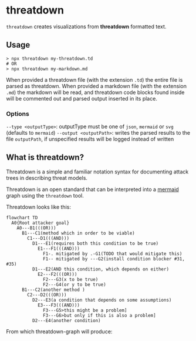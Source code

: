 # threatdown

`threatdown` creates visualizations from **threatdown** formatted text.

## Usage

```shell
> npx threatdown my-threatdown.td
# OR
> npx threatdown my-markdown.md
```

When provided a threatdown file (with the extension `.td`) the entire file is parsed as threatdown. When provided a markdown file (with the extension `.md`) the markdown will be read, and threatdown code blocks found inside will be commented out and parsed output inserted in its place.

### Options

`--type <outputType>`: outputType must be one of `json`, `mermaid` or `svg` (defaults to `mermaid`)
`--output <outputPath>`: writes the parsed results to the file `outputPath`, if unspecified results will be logged instead of written

## What is threatdown? 

Threatdown is a simple and familiar notation syntax for documenting attack trees in describing threat models. 

Threatdown is an open standard that can be interpreted into a [mermaid](https://mermaid.js.org) graph using the `threatdown` tool.

Threatdown looks like this:

<!-- ```threatdown

__Root attacker goal__
- method which in order to be viable
  + requires both this condition to be true
    + [ ] TODO that would mitigate this
    + [x] install condition blocker #31, #35
  + AND this condition, which depends on either
    - x to be true
    - or y to be true
- another method 
  - a condition that depends on some assumptions
     +? this might be a problem
     +? but only if this is also a problem
  - another condition

``` --> 
```mermaid
flowchart TD
  A0{Root attacker goal}
    A0---B1(((OR)))
      B1---C1(method which in order to be viable)
        C1---D1(((AND)))
          D1---E1(requires both this condition to be true)
            E1---F1(((AND)))
              F1-. mitigated by .-G1(TODO that would mitigate this)
              F1-- mitigated by ---G2(install condition blocker #31, #35)
          D1---E2(AND this condition, which depends on either)
            E2---F2(((OR)))
              F2---G3(x to be true)
              F2---G4(or y to be true)
      B1---C2(another method )
        C2---D2(((OR)))
          D2---E3(a condition that depends on some assumptions)
            E3---F3(((AND)))
              F3---G5>this might be a problem]
              F3---G6>but only if this is also a problem]
          D2---E4(another condition)
```
 

From which threatdown-graph will produce:
